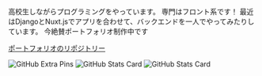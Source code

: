 高校生しながらプログラミングをやっています。
専門はフロント系です！
最近はDjangoとNuxt.jsでアプリを合わせて、バックエンドを一人でやってみたりしています。
今絶賛ポートフォリオ制作中です

[ポートフォリオのリポジトリー](https://github.com/HEKUCHAN/PortFolio)

![GitHub Extra Pins](https://github-readme-stats.vercel.app/api/pin/?username=HEKUCHAN&repo=Portfolio&theme=dark)
![GitHub Stats Card](https://github-readme-stats.vercel.app/api?username=HEKUCHAN&show_icons=true&theme=dark&count_private=true)
![GitHub Stats Card](https://github-readme-stats.vercel.app/api/top-langs/?username=HEKUCHAN&count_private=true&theme=dark)
